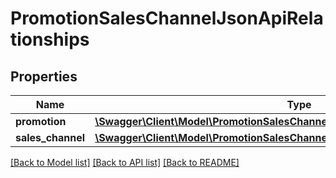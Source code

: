 # PromotionSalesChannelJsonApiRelationships

## Properties
Name | Type | Description | Notes
------------ | ------------- | ------------- | -------------
**promotion** | [**\Swagger\Client\Model\PromotionSalesChannelJsonApiRelationshipsPromotion**](PromotionSalesChannelJsonApiRelationshipsPromotion.md) |  | [optional] 
**sales_channel** | [**\Swagger\Client\Model\PromotionSalesChannelJsonApiRelationshipsSalesChannel**](PromotionSalesChannelJsonApiRelationshipsSalesChannel.md) |  | [optional] 

[[Back to Model list]](../../README.md#documentation-for-models) [[Back to API list]](../../README.md#documentation-for-api-endpoints) [[Back to README]](../../README.md)

